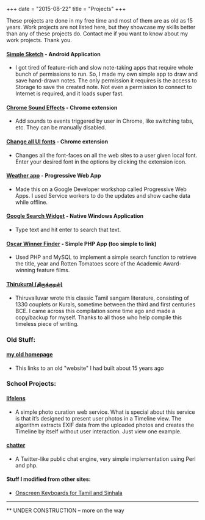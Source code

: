 +++
date = "2015-08-22"
title = "Projects"
+++

These projects are done in my free time and most of them are as old as 15 years. Work projects are not listed here, but they showcase my skills better than any of these projects do. Contact me if you want to know about my work projects. Thank you.

#### [Simple Sketch](https://play.google.com/store/apps/details?id=com.sivasuthan.simplesketch) - Android Application
* I got tired of feature-rich and slow note-taking apps that require whole bunch of permissions to run. So, I made my own simple app to draw and save hand-drawn notes. The only permission it requires is the access to Storage to save the created note. Not even a permission to connect to Internet is required, and it loads super fast.

#### [Chrome Sound Effects](https://chrome.google.com/webstore/detail/chrome-sound-effects/oekengelpdnkfopdkkphkmaacfanbnla?utm_source=chrome-ntp-icon) - Chrome extension
* Add sounds to events triggered by user in Chrome, like switching tabs, etc. They can be manually disabled.

#### [Change all UI fonts](https://chrome.google.com/webstore/detail/change-all-ui-fonts/loiejdbcheeiipmakhghinclmpafiiel?utm_source=chrome-ntp-icon) - Chrome extension
* Changes all the font-faces on all the web sites to a user given local font. Enter your desired font in the options by clicking the extension icon.

#### [Weather app](https://progressive-web-apps-736ed.firebaseapp.com/) - Progressive Web App
* Made this on a Google Developer workshop called Progressive Web Apps. I used Service workers to do the updates and show cache data while offline.

#### [Google Search Widget](/projects/win/google-search.exe) - Native Windows Application
* Type text and hit enter to search that text.

#### [Oscar Winner Finder](#) - Simple PHP App (too simple to link)
* Used PHP and MySQL to implement a simple search function to retrieve the title, year and Rotten Tomatoes score of the Academic Award-winning feature films.

#### [Thirukural (திருக்குறள்)](https://github.com/dsivasuthan/thirukurals)
* Thiruvalluvar wrote this classic Tamil sangam literature, consisting of 1330 couplets or Kurals, sometime between the third and first centuries BCE. I came across this compilation some time ago and made a copy/backup for myself. Thanks to all those who help compile this timeless piece of writing.

### Old Stuff:

#### [my old homepage](/projects/old_stuff/HTML.htm)
* This links to an old "website" I had built about 15 years ago

### School Projects:

#### [lifelens](http://sivasuthan.com/lifelens/)
* A simple photo curation web service. What is special about this service is that it’s designed to present user photos in a Timeline view. The algorithm extracts EXIF data from the uploaded photos and creates the Timeline by itself without user interaction. Just view one example.

#### [chatter](http://www2.scs.ryerson.ca/~sdhayala/cgi-bin/project/)
* A Twitter-like public chat engine, very simple implementation using Perl and php.

#### Stuff I modified from other sites:

* [Onscreen Keyboards for Tamil and Sinhala](/projects/kbconverters/kbconverters.htm)



___

** UNDER CONSTRUCTION – more on the way
